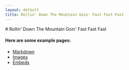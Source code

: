 ```yaml
---
layout: default
title: Rollin' Down The Mountain Goin' Fast Fast Fast
---
```


<c># Rollin' Down The Mountain Goin' Fast Fast Fast</C>


#### Here are some example pages:

- [Markdown](02-markdown-examples)
- [Images](03-images-examples)
- [Embeds](04-embeds-examples)
